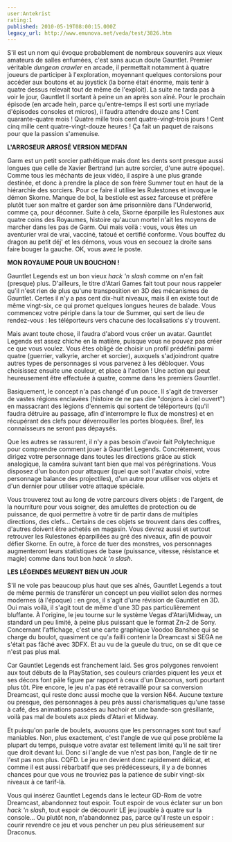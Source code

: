 ```yaml
---
user:Antekrist
rating:1
published: 2010-05-19T08:00:15.000Z
legacy_url: http://www.emunova.net/veda/test/3826.htm
---
```

S'il est un nom qui évoque probablement de nombreux souvenirs aux vieux amateurs de salles enfumées, c'est sans aucun doute Gauntlet. Premier véritable _dungeon crawler_ en arcade, il permettait notamment à quatre joueurs de participer à l'exploration, moyennant quelques contorsions pour accéder aux boutons et au joystick (la borne était énorme, mais tenir à quatre dessus relevait tout de même de l'exploit). La suite ne tarda pas à voir le jour, Gauntlet II sortant à peine un an après son aîné. Pour le prochain épisode (en arcade hein, parce qu'entre-temps il est sorti une myriade d'épisodes consoles et micros), il faudra attendre douze ans ! Cent quarante-quatre mois ! Quatre mille trois cent quatre-vingt-trois jours ! Cent cinq mille cent quatre-vingt-douze heures ! Ça fait un paquet de raisons pour que la passion s'amenuise.  

  

**L'ARROSEUR ARROSÉ VERSION MEDFAN**  

Garm est un petit sorcier pathétique mais dont les dents sont presque aussi longues que celle de Xavier Bertrand (un autre sorcier, d'une autre époque). Comme tous les méchants de jeux vidéo, il aspire à une plus grande destinée, et donc à prendre la place de son frère Summer tout en haut de la hiérarchie des sorciers. Pour ce faire il utilise les Rulestones et invoque le démon Skorne. Manque de bol, la bestiole est assez farceuse et préfère plutôt tuer son maître et garder son âme prisonnière dans l'Underworld, comme ça, pour déconner. Suite à cela, Skorne éparpille les Rulestones aux quatre coins des Royaumes, histoire qu'aucun mortel n'ait les moyens de marcher dans les pas de Garm. Oui mais voilà : vous, vous êtes un aventurier vrai de vrai, vacciné, tatoué et certifié conforme. Vous bouffez du dragon au petit déj' et les démons, vous vous en secouez la droite sans faire bouger la gauche. OK, vous avez le poste.  

  

**MON ROYAUME POUR UN BOUCHON !**  

Gauntlet Legends est un bon vieux _hack 'n slash_ comme on n'en fait (presque) plus. D'ailleurs, le titre d'Atari Games fait tout pour nous rappeler qu'il n'est rien de plus qu'une transposition en 3D des mécanismes de Gauntlet. Certes il n'y a pas cent dix-huit niveaux, mais il en existe tout de même vingt-six, ce qui promet quelques longues heures de balade. Vous commencez votre périple dans la tour de Summer, qui sert de lieu de rendez-vous : les téléporteurs vers chacune des localisations s'y trouvent.  

Mais avant toute chose, il faudra d'abord vous créer un avatar. Gauntlet Legends est assez chiche en la matière, puisque vous ne pouvez pas créer ce que vous voulez. Vous êtes obligé de choisir un profil prédéfini parmi quatre (guerrier, valkyrie, archer et sorcier), auxquels s'adjoindront quatre autres types de personnages si vous parvenez à les débloquer. Vous choisissez ensuite une couleur, et place à l'action ! Une action qui peut heureusement être effectuée à quatre, comme dans les premiers Gauntlet.  

Basiquement, le concept n'a pas changé d'un pouce. Il s'agit de traverser de vastes régions enclavées (histoire de ne pas dire "donjons à ciel ouvert") en massacrant des légions d'ennemis qui sortent de téléporteurs (qu'il faudra détruire au passage, afin d'interrompre le flux de monstres) et en récupérant des clefs pour déverrouiller les portes bloquées. Bref, les connaisseurs ne seront pas dépaysés.  

Que les autres se rassurent, il n'y a pas besoin d'avoir fait Polytechnique pour comprendre comment jouer à Gauntlet Legends. Concrètement, vous dirigez votre personnage dans toutes les directions grâce au stick analogique, la caméra suivant tant bien que mal vos pérégrinations. Vous disposez d'un bouton pour attaquer (quel que soit l'avatar choisi, votre personnage balance des projectiles), d'un autre pour utiliser vos objets et d'un dernier pour utiliser votre attaque spéciale.  

Vous trouverez tout au long de votre parcours divers objets : de l'argent, de la nourriture pour vous soigner, des amulettes de protection ou de puissance, de quoi permettre à votre tir de partir dans de multiples directions, des clefs... Certains de ces objets se trouvent dans des coffres, d'autres doivent être achetés en magasin. Vous devrez aussi et surtout retrouver les Rulestones éparpillées au gré des niveaux, afin de pouvoir défier Skorne. En outre, à force de tuer des monstres, vos personnages augmenteront leurs statistiques de base (puissance, vitesse, résistance et magie) comme dans tout bon _hack 'n slash_.  

  

**LES LÉGENDES MEURENT BIEN UN JOUR**  

S'il ne vole pas beaucoup plus haut que ses aînés, Gauntlet Legends a tout de même permis de transférer un concept un peu vieillot selon des normes modernes (à l'époque) : en gros, il s'agit d'une révision de Gauntlet en 3D. Oui mais voilà, il s'agit tout de même d'une 3D pas particulièrement bluffante. À l'origine, le jeu tourne sur le système Vegas d'Atari/Midway, un standard un peu limité, à peine plus puissant que le format Zn-2 de Sony. Concernant l'affichage, c'est une carte graphique Voodoo Banshee qui se charge du boulot, quasiment ce qu'a failli contenir la Dreamcast si SEGA ne s'était pas fâché avec 3DFX. Et au vu de la gueule du truc, on se dit que ce n'est pas plus mal.  

Car Gauntlet Legends est franchement laid. Ses gros polygones renvoient aux tout débuts de la PlayStation, ses couleurs criardes piquent les yeux et ses décors font pâle figure par rapport à ceux d'un Draconus, sorti pourtant plus tôt. Pire encore, le jeu n'a pas été retravaillé pour sa conversion Dreamcast, qui reste donc aussi moche que la version N64\. Aucune texture ou presque, des personnages à peu près aussi charismatiques qu'une tasse à café, des animations passées au hachoir et une bande-son grésillante, voilà pas mal de boulets aux pieds d'Atari et Midway.  

Et puisqu'on parle de boulets, avouons que les personnages sont tout sauf maniables. Non, plus exactement, c'est l'angle de vue qui pose problème la plupart du temps, puisque votre avatar est tellement limité qu'il ne sait tirer que droit devant lui. Donc si l'angle de vue n'est pas bon, l'angle de tir ne l'est pas non plus. CQFD. Le jeu en devient donc rapidement délicat, et comme il est aussi rébarbatif que ses prédécesseurs, il y a de bonnes chances pour que vous ne trouviez pas la patience de subir vingt-six niveaux à ce tarif-là.  

Vous qui insérez Gauntlet Legends dans le lecteur GD-Rom de votre Dreamcast, abandonnez tout espoir. Tout espoir de vous éclater sur un bon _hack 'n slash_, tout espoir de découvrir LE jeu jouable à quatre sur la console... Ou plutôt non, n'abandonnez pas, parce qu'il reste un espoir : courir revendre ce jeu et vous pencher un peu plus sérieusement sur Draconus.